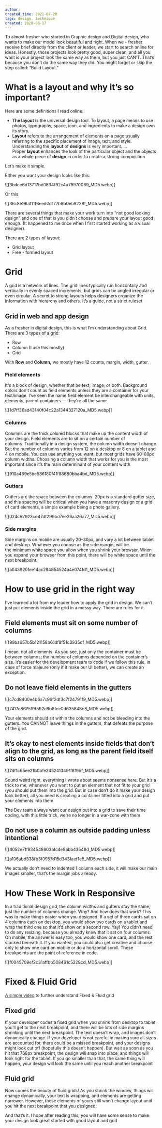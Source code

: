 ```yaml
---
author: 
created_time: 2021-07-20
tags: design, technique
created: 2020-08-17
---
```


To almost fresher who started in Graphic design and Digital design, who wants to make our model look beautiful and right. When we - fresher receive brief directly from the client or leader, we start to search online for ideas. Honestly, those projects look pretty good, super clean, and all you want is your project look the same way as them, but you just CAN’T. That’s because you don’t do the same way they did. You might forget or skip the step called: “Build Layout.”

# What is a layout and why it’s so important?

Here are some definitions I read online:

* **The layout** is the universal design tool. To layout, a page means to use photos, typography, space, icon, and ingredients to make a design own its story.
* **Layout** refers to the arrangement of elements on a page usually referring to the specific placement of image, text, and style. Understanding the **layout** of **designs** is very important. ... Proper **layout** enhances the look of the particular object and the objects as a whole piece of **design** in order to create a strong composition

Let’s make it simple.


Either you want your design looks like this:

![[3bdce6d13717bd0834f92c4a79970069_MD5.webp]]

Or this

![[36c8e99a111f6eed2d177b9b0eb8228f_MD5.webp]]

There are several things that make your work turn into “not good looking design” and one of that is you didn’t choose and prepare your layout good enough. (It happened to me once when I first started working as a visual designer).


There are 2 types of layout:

* Grid layout
* Free - formed layout

# Grid

A grid is a network of lines. The grid lines typically run horizontally and vertically in evenly spaced increments, but grids can be angled irregular or even circular. A secret to strong layouts helps designers organize the information with hierarchy and others. It’s a guide, not a strict ruleset.

## Grid in web and app design

As a fresher in digital design, this is what I’m understanding about Grid. There are 3 types of a grid:

* Row
* Column (I use this mostly)
* Grid

With **Row** and **Column,** we mostly have 12 counts, margin, width, gutter.

### Field elements

It's a block of design, whether that be text, image, or both. Background colors don't count as field elements unless they are a container for your text/image. I've seen the name field element be interchangeable with units, elements, parent containers — they're all the same.

![[1d7ff36ad43140f04c22a1344327120a_MD5.webp]]

### Columns

Columns are the thick colored blocks that make up the content width of your design. Field elements are to sit on a certain number of columns. Traditionally in a design system, the column width doesn’t change. But the number of columns varies from 12 on a desktop or 8 on a tablet and 4 on mobile. You can use anything you want, but most grids have 60–80px column widths. Choosing a column width that works for you is the most important since it’s the main determinant of your content width.

![[910a469e5bc586180f41f88680bba4bd_MD5.webp]]

### Gutters

Gutters are the space between the columns. 20px is a standard gutter size, and this spacing will be critical when you have a masonry design or a grid of card elements, a simple example being a photo gallery.

![[024c62923ce47df299bd7ee36aa26a77_MD5.webp]]

### Side margins

Side margins on mobile are usually 20–30px, and vary a lot between tablet and desktop. Whatever you choose as the side margin, will be the minimum white space you allow when you shrink your browser. When you expand your browser from this point, there will be white space until the next breakpoint.

![[a043920fee14ac284854524a4e074fd1_MD5.webp]]

# How to use grid in the right way

I’ve learned a lot from my leader how to apply the grid in design. We can’t just put elements inside the grid in a messy way. There are rules for it.

## Field elements must sit on some number of columns

![[99ba657b5b121158b61df8f51c3935df_MD5.webp]]

I mean, not all elements. As you see, just only the container must be between columns; the number of columns depended on the container’s size. It’s easier for the development team to code if we follow this rule, in case of force majeure (only if it make our UI better), we can create an exception.

## Do not leave field elements in the gutters

![[c7cd9400e4b6a7c96f2df3c7f24791f9_MD5.webp]]

![[7417c8675f9f592d8b8fee0d635848e8_MD5.webp]]


Your elements should sit within the columns and not be bleeding into the gutters. You CANNOT leave things in the gutters, that defeats the purpose of the grid.

## It’s okay to nest elements inside fields that don’t align to the grid, as long as the parent field itself sits on columns

![[7df1c65ee21b0bfe2452413491f8f9bf_MD5.webp]]

Sound weird right, everything I wrote about seems nonsense here. But It’s a trick to me, whenever you want to put an element that not fit to your grid (you should put them into the grid. But in case don’t do it make your design look better), all you need is creating a container fitted into a grid and put your elements into them.

The Dev team always want our design put into a grid to save their time coding, with this little trick, we're no longer in a war-zone with them

## Do not use a column as outside padding unless intentional


![[4052e7ff934548603afc4e9abb43548d_MD5.webp]]

![[a106abd338fb3f0957d15d343faef1c5_MD5.webp]]

We actually don’t need to indented 1 column each side, it will make our main images smaller, that’s the margin jobs already.


# How These Work in Responsive

In a traditional design grid, the column widths and gutters stay the same, just the number of columns change. Why? And how does that work? This was to make things easier when you designed. If a set of three cards sat on 4 columns each on desktop, you would show two cards on a tablet and wrap the third one so that it’d show on a second row. Yay! You didn’t need to do any resizing, because you already knew that it sat on four columns. On mobile, the answer is easy too, you would show one card, and the rest stacked beneath it. If you wanted, you could also get creative and choose only to show one card on mobile or do a horizontal scroll. These breakpoints are the point of reference in code.


![[f0045709ef2c31affbb508461c5229cd_MD5.webp]]

# Fixed & Fluid Grid

[A simple video](https://youtu.be/T6MCkGWSXa0) to further understand Fixed & Fluid grid

## Fixed grid

If your developer codes a fixed grid when you shrink from desktop to tablet, you’ll get to the next breakpoint, and there will be lots of side margins shrinking until the next breakpoint. The text doesn’t wrap, and images don’t dynamically change. If your developer is not careful in making sure all sizes are accounted for, there could be a missed breakpoint, and your designs might look cut off (hopefully this doesn’t happen). But wait as soon as you hit that 768px breakpoint, the design will snap into place, and things will look right for the tablet. If you go smaller than that, the same thing will happen, your design will look the same until you reach another breakpoint

## Fluid grid

Now comes the beauty of fluid grids! As you shrink the window, things will change dynamically, your text is wrapping, and elements are getting narrower. However, these elements of yours still won’t change layout until you hit the next breakpoint that you designed.


And that’s it. I hope after reading this, you will have some sense to make your design look great  started with good layout and grid

